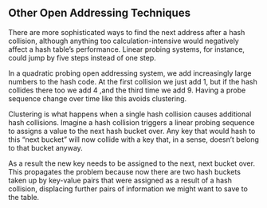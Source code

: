 ## Other Open Addressing Techniques

There are more sophisticated ways to find the next address after a hash collision, although anything too calculation-intensive would negatively affect a hash table’s performance. Linear probing systems, for instance, could jump by five steps instead of one step.

In a quadratic probing open addressing system, we add increasingly large numbers to the hash code. At the first collision we just add 1, but if the hash collides there too we add 4 ,and the third time we add 9. Having a probe sequence change over time like this avoids clustering.

Clustering is what happens when a single hash collision causes additional hash collisions. Imagine a hash collision triggers a linear probing sequence to assigns a value to the next hash bucket over. Any key that would hash to this “next bucket” will now collide with a key that, in a sense, doesn’t belong to that bucket anyway.

As a result the new key needs to be assigned to the next, next bucket over. This propagates the problem because now there are two hash buckets taken up by key-value pairs that were assigned as a result of a hash collision, displacing further pairs of information we might want to save to the table.
